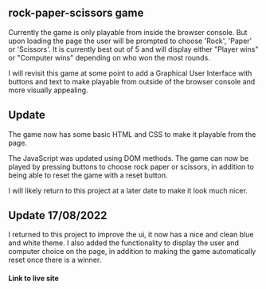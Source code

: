 ## rock-paper-scissors game

Currently the game is only playable from inside the browser console. But upon loading the page the user will be prompted to choose 'Rock', 'Paper' or 'Scissors'. It is currently best out of 5 and will display either "Player wins" or "Computer wins" depending on who won the most rounds.

I will revisit this game at some point to add a Graphical User Interface with buttons and text to make playable from outside of the browser console and more visually appealing.

## Update

The game now has some basic HTML and CSS to make it playable from the page.

The JavaScript was updated using DOM methods.
The game can now be played by pressing buttons to choose rock paper or scissors, in addition to being able to reset the game with a reset button.

I will likely return to this project at a later date to make it look much nicer.

## Update 17/08/2022

I returned to this project to improve the ui, it now has a nice and clean blue and white theme.
I also added the functionality to display the user and computer choice on the page, in addition to making the game automatically reset once there is a winner.

#### Link to live site
